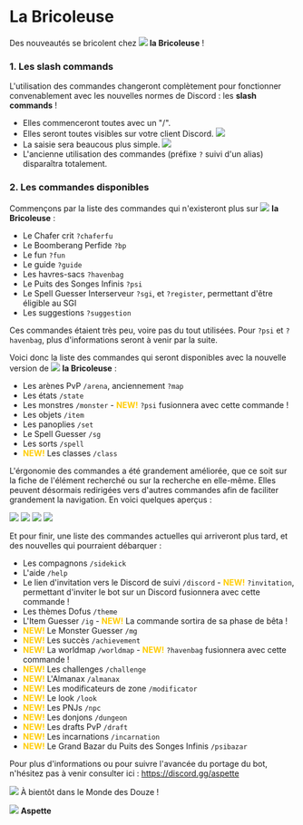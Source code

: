 # La Bricoleuse
Des nouveautés se bricolent chez **![](https://cdn.discordapp.com/emojis/801442141682270239.webp?size=28&quality=lossless) la Bricoleuse** !


### **1. Les slash commands**
L'utilisation des commandes changeront complètement pour fonctionner convenablement avec les nouvelles normes de Discord : les **slash commands** !
- Elles commenceront toutes avec un "/".
- Elles seront toutes visibles sur votre client Discord.
![](https://media.discordapp.net/attachments/889155400950218772/964114821060632647/unknown.png)
- La saisie sera beaucous plus simple.
![](https://media.discordapp.net/attachments/889155400950218772/964115737079869560/unknown.png)
- L'ancienne utilisation des commandes (préfixe `?` suivi d'un alias) disparaîtra totalement.

### **2. Les commandes disponibles**
Commençons par la liste des commandes qui n'existeront plus sur ![](https://cdn.discordapp.com/emojis/801442141682270239.webp?size=28&quality=lossless) **la Bricoleuse** :

- Le Chafer crit `?chaferfu`
- Le Boomberang Perfide `?bp`
- Le fun `?fun`
- Le guide `?guide`
- Les havres-sacs `?havenbag`
- Le Puits des Songes Infinis `?psi`
- Le Spell Guesser Interserveur `?sgi`, et `?register`, permettant d'être éligible au SGI
- Les suggestions `?suggestion`

Ces commandes étaient très peu, voire pas du tout utilisées. Pour `?psi` et `?havenbag`, plus d'informations seront à venir par la suite.

Voici donc la liste des commandes qui seront disponibles avec la nouvelle version de ![](https://cdn.discordapp.com/emojis/801442141682270239.webp?size=28&quality=lossless) **la Bricoleuse** :

- Les arènes PvP `/arena`, anciennement `?map`
- Les états `/state`
- Les monstres `/monster` - <font color="#FFCC00">**NEW!**</font> `?psi` fusionnera avec cette commande !
- Les objets `/item`
- Les panoplies `/set`
- Le Spell Guesser `/sg`
- Les sorts `/spell`
- <font color="#FFCC00">**NEW!**</font> Les classes `/class`

L'érgonomie des commandes a été grandement améliorée, que ce soit sur la fiche de l'élément recherché ou sur la recherche en elle-même. Elles peuvent désormais redirigées vers d'autres commandes afin de faciliter grandement la navigation. En voici quelques aperçus :

![](https://media.discordapp.net/attachments/889155400950218772/964119437563277333/unknown.png)
![](https://media.discordapp.net/attachments/889155400950218772/964119661950148608/unknown.png)
![](https://media.discordapp.net/attachments/889155400950218772/964120129300488242/unknown.png)
![](https://media.discordapp.net/attachments/889155400950218772/964120274972852224/unknown.png?width=496&height=683)

Et pour finir, une liste des commandes actuelles qui arriveront plus tard, et des nouvelles qui pourraient débarquer :
- Les compagnons `/sidekick`
- L'aide `/help`
- Le lien d'invitation vers le Discord de suivi `/discord` - <font color="#FFCC00">**NEW!**</font> `?invitation`, permettant d'inviter le bot sur un Discord fusionnera avec cette commande !
- Les thèmes Dofus `/theme`
- L'Item Guesser `/ig` - <font color="#FFCC00">**NEW!**</font> La commande sortira de sa phase de bêta !
- <font color="#FFCC00">**NEW!**</font> Le Monster Guesser `/mg`
- <font color="#FFCC00">**NEW!**</font> Les succès `/achievement`
- <font color="#FFCC00">**NEW!**</font> La worldmap `/worldmap` - <font color="#FFCC00">**NEW!**</font> `?havenbag` fusionnera avec cette commande !
- <font color="#FFCC00">**NEW!**</font> Les challenges `/challenge`
- <font color="#FFCC00">**NEW!**</font> L'Almanax `/almanax`
- <font color="#FFCC00">**NEW!**</font> Les modificateurs de zone `/modificator`
- <font color="#FFCC00">**NEW!**</font> Le look `/look`
- <font color="#FFCC00">**NEW!**</font> Les PNJs `/npc`
- <font color="#FFCC00">**NEW!**</font> Les donjons `/dungeon`
- <font color="#FFCC00">**NEW!**</font> Les drafts PvP `/draft`
- <font color="#FFCC00">**NEW!**</font> Les incarnations `/incarnation`
- <font color="#FFCC00">**NEW!**</font> Le Grand Bazar du Puits des Songes Infinis `/psibazar`

Pour plus d'informations ou pour suivre l'avancée du portage du bot, n'hésitez pas à venir consulter ici : https://discord.gg/aspette


![](https://cdn.discordapp.com/emojis/742823769516802218.gif?size=28&quality=lossless) À bientôt dans le Monde des Douze !





![](https://cdn.discordapp.com/attachments/889155400950218772/964125630264397844/dasadida50.png) **Aspette**